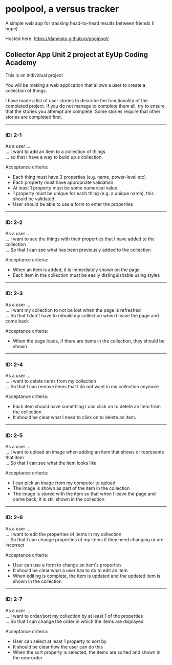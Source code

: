 # poolpool, a versus tracker

A simple web app for tracking head-to-head results between friends (I hope)

Hosted here: https://danmsto.github.io/poolpool/

## Collector App Unit 2 project at EyUp Coding Academy

This is an individual project

You will be making a web application that allows a user to create a collection of things.

I have made a list of user stories to describe the functionality of the completed project. If you do not manage to complete them all, try to ensure that the stories you attempt are complete. Some stories require that other stories are completed first.

<hr>

### ID: 2-1

As a user ...<br>
... I want to add an item to a collection of things<br>
... so that I have a way to build up a collection

Acceptance criteria:

- Each thing must have 3 properties (e.g. name, power-level etc)
- Each property must have appropriate validation
- At least 1 property must be some numerical value
- 1 property must be unique for each thing (e.g. a unique name), this should be validated.
- User should be able to use a form to enter the properties
<hr>

### ID: 2-2

As a user ..<br>
... I want to see the things with their properties that I have added to the collection<br>
... So that I can see what has been previously added to the collection

Acceptance criteria:

- When an item is added, it is immediately shown on the page
- Each item in the collection must be easily distinguishable using styles
<hr>

### ID: 2-3

As a user ...<br>
... I want my collection to not be lost when the page is refreshed<br>
... So that I don't have to rebuild my collection when I leave the page and come back

Acceptance criteria:

- When the page loads, if there are items in the collection, they should be shown
<hr>

### ID: 2-4

As a user ...<br>
... I want to delete items from my collection<br>
... So that I can remove items that I do not want in my collection anymore

Acceptance criteria:

- Each item should have something I can click on to delete an item from the collection
- It should be clear what I need to click on to delete an item.
<hr>

### ID: 2-5

As a user ...<br>
... I want to upload an image when adding an item that shows or represents that item<br>
... So that I can see what the item looks like

Acceptance criteria:

- I can pick an image from my computer to upload
- The image is shown as part of the item in the collection
- The image is stored with the item so that when I leave the page and come back, it is still shown in the collection
<hr>

### ID: 2-6

As a user ...<br>
... I want to edit the properties of items in my collection<br>
... So that I can change properties of my items if they need changing or are incorrect

Acceptance criteria:

- User can use a form to change an item's properties
- It should be clear what a user has to do to edit an item
- When editing is complete, the item is updated and the updated item is shown in the collection
<hr>

### ID: 2-7

As a user ...<br>
... I want to order/sort my collection by at least 1 of the properties<br>
... So that I can change the order in which the items are displayed

Acceptance criteria:

- User can select at least 1 property to sort by
- It should be clear how the user can do this
- When the sort property is selected, the items are sorted and shown in the new order
